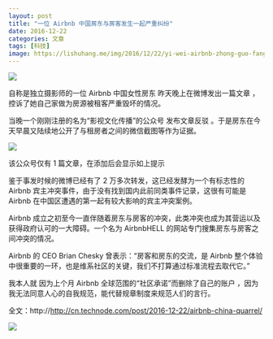 ```yaml
---
layout: post
title: "一位 Airbnb 中国房东与房客发生一起严重纠纷"
date: 2016-12-22
categories: 文章
tags: [科技]
image: https://lishuhang.me/img/2016/12/22/yi-wei-airbnb-zhong-guo-fang/01.jpg
---
```


![](http://mmbiz.qpic.cn/mmbiz_jpg/AdRKyBVLoHLxnicSMcM4vUVfUzdPYfbKFpicKKTKqykwnCqkWg4Bbg46PBhc8Q9X1RopDWpg7ZUOiaa4tY5ZgICDA/0?wx_fmt=jpeg)

自称是独立摄影师的一位 Airbnb 中国女性房东 昨天晚上在微博发出一篇文章 ，控诉了她自己家做为房源被租客严重毁坏的情况。

当晚一个刚刚注册的名为“影视文化传播”的公众号 发布文章反驳 。于是房东在今天早晨又陆续地公开了与租房者之间的微信截图等作为证据。

![](https://lishuhang.me/img/2016/12/22/yi-wei-airbnb-zhong-guo-fang/01.jpg)

该公众号仅有 1 篇文章，在添加后会显示如上提示

鉴于事发时候的微博已经有了 2 万多次转发，这已经发酵为一个有标志性的 Airbnb 宾主冲突事件，由于没有找到国内此前同类事件记录，这很有可能是 Airbnb 在中国区遭遇的第一起有较大影响的宾主冲突案例。

Airbnb 成立之初至今一直伴随着房东与房客的冲突，此类冲突也成为其营运以及获得政府认可的一大障碍。一个名为 AirbnbHELL 的网站专门搜集房东与房客之间冲突的情况。

Airbnb 的 CEO Brian Chesky 曾表示：“房客和房东的交流，是 Airbnb 整个体验中很重要的一环，也是维系社区的关键，我们不打算通过标准流程去取代它。”

我本人就 因为上个月 Airbnb 全球范围的“社区承诺”而删除了自己的账户 ，因为我无法同意人心的自我规范，能代替规章制度来规范人们的言行。

全文：http://http://cn.technode.com/post/2016-12-22/airbnb-china-quarrel/

![](https://lishuhang.me/img/2016/12/22/yi-wei-airbnb-zhong-guo-fang/02.jpg)